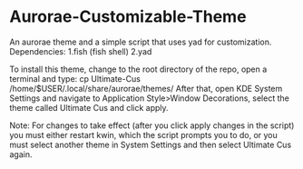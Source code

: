 # Aurorae-Customizable-Theme
An aurorae theme and a simple script that uses yad for customization.
Dependencies:
1.fish (fish shell) 2.yad

To install this theme, change to the root directory of the repo, open a terminal and type: cp Ultimate-Cus /home/$USER/.local/share/aurorae/themes/
After that, open KDE System Settings and navigate to Application Style>Window Decorations, select the theme called Ultimate Cus and click apply.

Note: For changes to take effect (after you click apply changes in the script) you must either restart kwin, which the script prompts you to do, or you must select another theme in System Settings and then select Ultimate Cus again.
